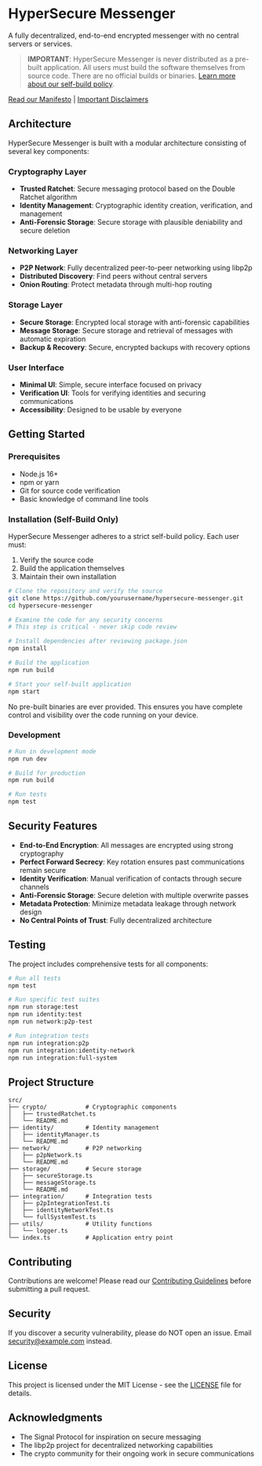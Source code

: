 # HyperSecure Messenger

A fully decentralized, end-to-end encrypted messenger with no central servers or services. 

> **IMPORTANT**: HyperSecure Messenger is never distributed as a pre-built application. All users must build the software themselves from source code. There are no official builds or binaries. [Learn more about our self-build policy](disclaimer.md#self-build-only-policy).

[Read our Manifesto](manifesto.md) | [Important Disclaimers](disclaimer.md)

## Architecture

HyperSecure Messenger is built with a modular architecture consisting of several key components:

### Cryptography Layer

- **Trusted Ratchet**: Secure messaging protocol based on the Double Ratchet algorithm
- **Identity Management**: Cryptographic identity creation, verification, and management
- **Anti-Forensic Storage**: Secure storage with plausible deniability and secure deletion

### Networking Layer

- **P2P Network**: Fully decentralized peer-to-peer networking using libp2p
- **Distributed Discovery**: Find peers without central servers
- **Onion Routing**: Protect metadata through multi-hop routing

### Storage Layer

- **Secure Storage**: Encrypted local storage with anti-forensic capabilities
- **Message Storage**: Secure storage and retrieval of messages with automatic expiration
- **Backup & Recovery**: Secure, encrypted backups with recovery options

### User Interface

- **Minimal UI**: Simple, secure interface focused on privacy
- **Verification UI**: Tools for verifying identities and securing communications
- **Accessibility**: Designed to be usable by everyone

## Getting Started

### Prerequisites

- Node.js 16+
- npm or yarn
- Git for source code verification
- Basic knowledge of command line tools

### Installation (Self-Build Only)

HyperSecure Messenger adheres to a strict self-build policy. Each user must:

1. Verify the source code
2. Build the application themselves
3. Maintain their own installation

```bash
# Clone the repository and verify the source
git clone https://github.com/yourusername/hypersecure-messenger.git
cd hypersecure-messenger

# Examine the code for any security concerns
# This step is critical - never skip code review

# Install dependencies after reviewing package.json
npm install

# Build the application
npm run build

# Start your self-built application
npm start
```

No pre-built binaries are ever provided. This ensures you have complete control and visibility over the code running on your device.

### Development

```bash
# Run in development mode
npm run dev

# Build for production
npm run build

# Run tests
npm test
```

## Security Features

- **End-to-End Encryption**: All messages are encrypted using strong cryptography
- **Perfect Forward Secrecy**: Key rotation ensures past communications remain secure
- **Identity Verification**: Manual verification of contacts through secure channels
- **Anti-Forensic Storage**: Secure deletion with multiple overwrite passes
- **Metadata Protection**: Minimize metadata leakage through network design
- **No Central Points of Trust**: Fully decentralized architecture

## Testing

The project includes comprehensive tests for all components:

```bash
# Run all tests
npm test

# Run specific test suites
npm run storage:test
npm run identity:test
npm run network:p2p-test

# Run integration tests
npm run integration:p2p
npm run integration:identity-network
npm run integration:full-system
```

## Project Structure

```
src/
├── crypto/           # Cryptographic components
│   ├── trustedRatchet.ts
│   └── README.md
├── identity/         # Identity management
│   ├── identityManager.ts
│   └── README.md
├── network/          # P2P networking
│   ├── p2pNetwork.ts
│   └── README.md
├── storage/          # Secure storage
│   ├── secureStorage.ts
│   ├── messageStorage.ts
│   └── README.md
├── integration/      # Integration tests
│   ├── p2pIntegrationTest.ts
│   ├── identityNetworkTest.ts
│   └── fullSystemTest.ts
├── utils/            # Utility functions
│   └── logger.ts
└── index.ts          # Application entry point
```

## Contributing

Contributions are welcome! Please read our [Contributing Guidelines](CONTRIBUTING.md) before submitting a pull request.

## Security

If you discover a security vulnerability, please do NOT open an issue. Email security@example.com instead.

## License

This project is licensed under the MIT License - see the [LICENSE](LICENSE) file for details.

## Acknowledgments

- The Signal Protocol for inspiration on secure messaging
- The libp2p project for decentralized networking capabilities
- The crypto community for their ongoing work in secure communications 